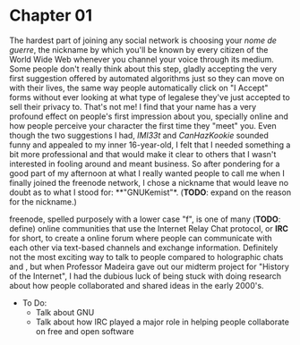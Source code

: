 Chapter 01
==========

The hardest part of joining any social network is choosing your *nome de guerre*, the nickname by which you'll be known by every citizen of the World Wide Web whenever you channel your voice through its medium. Some people don't really think about this step, gladly accepting the very first suggestion offered by automated algorithms just so they can move on with their lives, the same way people automatically click on "I Accept" forms without ever looking at what type of legalese they've just accepted to sell their privacy to. That's not me! I find that your name has a very profound effect on people's first impression about you, specially online and how people perceive your character the first time they "meet" you. Even though the two suggestions I had, *IMl33t* and *CanHazKookie* sounded funny and appealed to my inner 16-year-old, I felt that I needed something a bit more professional and that would make it clear to others that I wasn't interested in fooling around and meant business. So after pondering for a good part of my afternoon at what I really wanted people to call me when I finally joined the freenode network, I chose a nickname that would leave no doubt as to what I stood for: **"GNUKemist"*. (**TODO**: expand on the reason for the nickname.)

freenode, spelled purposely with a lower case "f", is one of many (**TODO**: define) online communities that use the Internet Relay Chat protocol, or **IRC** for short, to create a online forum where people can communicate with each other via text-based channels and exchange information. Definitely not the most exciting way to talk to people compared to holographic chats and <another example goes here>, but when Professor Madeira gave out our midterm project for "History of the Internet", I had the dubious luck of being stuck with doing research about how people collaborated and shared ideas in the early 2000's.

* To Do:
  * Talk about GNU
  * Talk about how IRC played a major role in helping people collaborate on free and open software
